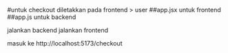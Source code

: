#untuk checkout diletakkan pada frontend > user
##app.jsx untuk frontend
##app.js untuk backend

jalankan backend
jalankan frontend

masuk ke http://localhost:5173/checkout

